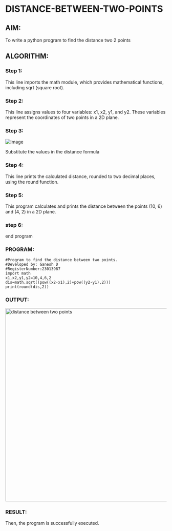 # DISTANCE-BETWEEN-TWO-POINTS

## AIM:
To write a python program to find the distance two 2 points
## ALGORITHM:
### Step 1: 
This line imports the math module, which provides mathematical functions, including sqrt (square root).
### Step 2: 
This line assigns values to four variables: x1, x2, y1, and y2. These variables represent the coordinates of two points in a 2D plane.
### Step 3: 
![image](https://github.com/Ganesh23013987/DISTANCE-BETWEEN-TWO-POINTS/assets/147473768/61265d74-654a-4c6e-b16c-8a2f562ec615)

Substitute the values in the distance formula
### Step 4: 
This line prints the calculated distance, rounded to two decimal places, using the round function.
### Step 5: 
This program calculates and prints the distance between the points (10, 6) and (4, 2) in a 2D plane.
### step 6:
end program
### PROGRAM:
```
#Program to find the distance between two points.
#Developed by: Ganesh D
#RegisterNumber:23013987
import math
x1,x2,y1,y2=10,4,6,2
dis=math.sqrt((pow((x2-x1),2)+pow((y2-y1),2)))
print(round(dis,2))
```
  
### OUTPUT:
<img width="602" alt="distance between two points" src="https://github.com/Ganesh23013987/DISTANCE-BETWEEN-TWO-POINTS/assets/147473768/7964b548-b843-4278-b0b1-bbac62f9d40e">


### RESULT:
Then, the program is successfully executed.
